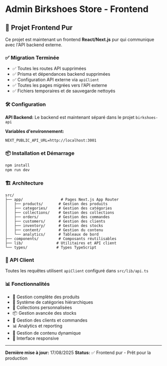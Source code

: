 # Admin Birkshoes Store - Frontend

## 🚀 Projet Frontend Pur

Ce projet est maintenant un frontend **React/Next.js** pur qui communique avec l'API backend externe.

### ✅ Migration Terminée

- ✅ Toutes les routes API supprimées
- ✅ Prisma et dépendances backend supprimées  
- ✅ Configuration API externe via `apiClient`
- ✅ Toutes les pages migrées vers l'API externe
- ✅ Fichiers temporaires et de sauvegarde nettoyés

### 🛠️ Configuration

**API Backend:** Le backend est maintenant séparé dans le projet `birkshoes-api`

**Variables d'environnement:**
```env
NEXT_PUBLIC_API_URL=http://localhost:3001
```

### 📦 Installation et Démarrage

```bash
npm install
npm run dev
```

### 🏗️ Architecture

```
src/
├── app/                 # Pages Next.js App Router
│   ├── products/       # Gestion des produits
│   ├── categories/     # Gestion des catégories
│   ├── collections/    # Gestion des collections
│   ├── orders/         # Gestion des commandes
│   ├── customers/      # Gestion des clients
│   ├── inventory/      # Gestion des stocks
│   ├── content/        # Gestion du contenu
│   └── analytics/      # Tableaux de bord
├── components/         # Composants réutilisables
├── lib/               # Utilitaires et API client
└── types/             # Types TypeScript
```

### 🔗 API Client

Toutes les requêtes utilisent `apiClient` configuré dans `src/lib/api.ts`

### 📊 Fonctionnalités

- 🏪 Gestion complète des produits
- 📂 Système de catégories hiérarchiques  
- 🎨 Collections personnalisées
- 📦 Gestion avancée des stocks
- 👥 Gestion des clients et commandes
- 📊 Analytics et reporting
- 🎯 Gestion de contenu dynamique
- 📱 Interface responsive

---

**Dernière mise à jour:** 17/08/2025
**Status:** ✅ Frontend pur - Prêt pour la production
